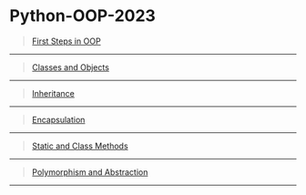 # Python-OOP-2023

> [First Steps in OOP](https://forms.gle/xS5kdqp15G6QsST19)

---

> [Classes and Objects](https://forms.gle/aWYCwP3E7b1TY83h8)

---

> [Inheritance](https://forms.gle/3dyGVtQLtKxXEx4d9)

---

> [Encapsulation](https://forms.gle/hjWBEcHt2GwjbDyy7)

---

> [Static and Class Methods](https://forms.gle/JspFDQN2dd8Prq686)

---

> [Polymorphism and Abstraction](https://forms.gle/SU6A8JJiJjbcx7F56)

---
